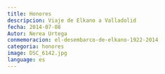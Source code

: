 ```yaml
---
title: Honores
descripcion: Viaje de Elkano a Valladolid
fecha: 2014-07-08
Autor: Nerea Urtega
conmemoracion: el-desembarco-de-elkano-1922-2014
categoria: honores
image: DSC_6142.jpg
language: es
---
```

